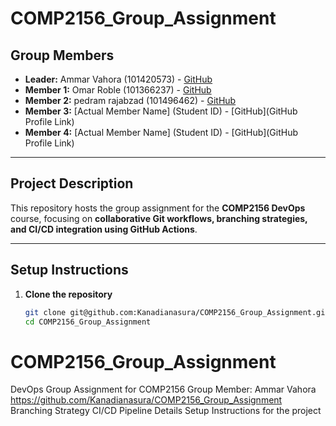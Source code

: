 # COMP2156_Group_Assignment

## Group Members

- **Leader:** Ammar Vahora (101420573) - [GitHub](https://github.com/Kanadianasura)
- **Member 1:** Omar Roble (101366237) - [GitHub](https://github.com/Omar-Roble)
- **Member 2:** pedram rajabzad (101496462) - [GitHub](https://github.com/pedramrajabzad)
- **Member 3:** [Actual Member Name] (Student ID) - [GitHub](GitHub Profile Link)
- **Member 4:** [Actual Member Name] (Student ID) - [GitHub](GitHub Profile Link)

---

## **Project Description**
This repository hosts the group assignment for the **COMP2156 DevOps** course, focusing on **collaborative Git workflows, branching strategies, and CI/CD integration using GitHub Actions**.

---

## **Setup Instructions**
1. **Clone the repository**
   ```bash
   git clone git@github.com:Kanadianasura/COMP2156_Group_Assignment.git
   cd COMP2156_Group_Assignment

# COMP2156_Group_Assignment
DevOps Group Assignment for COMP2156
Group Member: Ammar Vahora https://github.com/Kanadianasura/COMP2156_Group_Assignment
Branching Strategy
CI/CD Pipeline Details
Setup Instructions for the project

